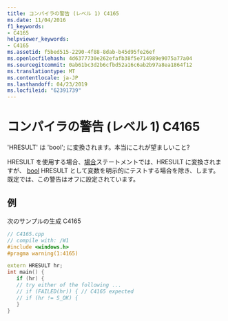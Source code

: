 ```yaml
---
title: コンパイラの警告 (レベル 1) C4165
ms.date: 11/04/2016
f1_keywords:
- C4165
helpviewer_keywords:
- C4165
ms.assetid: f5bed515-2290-4f88-8dab-b45d95fe26ef
ms.openlocfilehash: 4d6377730e262efafb38f5e714989e9075a77a04
ms.sourcegitcommit: 0ab61bc3d2b6cfbd52a16c6ab2b97a8ea1864f12
ms.translationtype: MT
ms.contentlocale: ja-JP
ms.lasthandoff: 04/23/2019
ms.locfileid: "62391739"
---
```

# <a name="compiler-warning-level-1-c4165"></a>コンパイラの警告 (レベル 1) C4165

'HRESULT' は 'bool'; に変換されます。本当にこれが望ましいこと?

HRESULT を使用する場合、[場合](../../cpp/if-else-statement-cpp.md)ステートメントでは、HRESULT に変換されますが、 [bool](../../cpp/bool-cpp.md) HRESULT として変数を明示的にテストする場合を除き、します。 既定では、この警告はオフに設定されています。

## <a name="example"></a>例

次のサンプルの生成 C4165

```cpp
// C4165.cpp
// compile with: /W1
#include <windows.h>
#pragma warning(1:4165)

extern HRESULT hr;
int main() {
   if (hr) {
   // try either of the following ...
   // if (FAILED(hr)) { // C4165 expected
   // if (hr != S_OK) {
   }
}
```